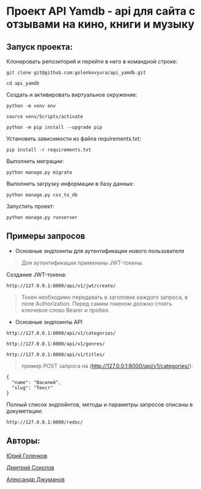 # Проект API Yamdb - api для сайта с отзывами на кино, книги и музыку

## Запуск проекта:

Клонировать репозиторий и перейти в него в командной строке:

```
git clone git@github.com:golenkovyura/api_yamdb.git
```

```
cd api_yamdb
```

Cоздать и активировать виртуальное окружение:

```
python -m venv env
```

```
source venv/Scripts/activate
```

```
python -m pip install --upgrade pip
```

Установить зависимости из файла requirements.txt:

```
pip install -r requirements.txt
```

Выполнить миграции:

```
python manage.py migrate
```
Выполнить загрузку информации в базу данных:

```
python manage.py csv_to_db
```

Запустить проект:

```
python manage.py runserver
```

## Примеры запросов

* Основные эндпоинты для аутентификации нового пользователя
> Для аутентификации применены JWT-токены.

  Создание JWT-токена:
```
http://127.0.0.1:8000/api/v1/jwt/create/
```
> Токен необходимо передавать в заголовке каждого запроса, в поле Authorization. Перед самим токеном должно стоять ключевое слово Bearer и пробел.

* Основные эндпоинты API
```
http://127.0.0.1:8000/api/v1/categories/
```
```
http://127.0.0.1:8000/api/v1/genres/
```
```
http://127.0.0.1:8000/api/v1/titles/
```
> пример POST запроса на (http://127.0.0.1:8000/api/v1/categories/):
```
{
  "name": "Василий",
  "slug": "Текст"
}
```
Полный список эндпойнтов, методы и параметры запросов описаны в докуметации:
```
http://127.0.0.1:8000/redoc/
```

## Авторы:
[Юрий Голенков](https://github.com/golenkovyura)

[Дмитрий Соколов](https://github.com/SocoDi)

[Александр Джуманов](https://github.com/AlexDjum)
